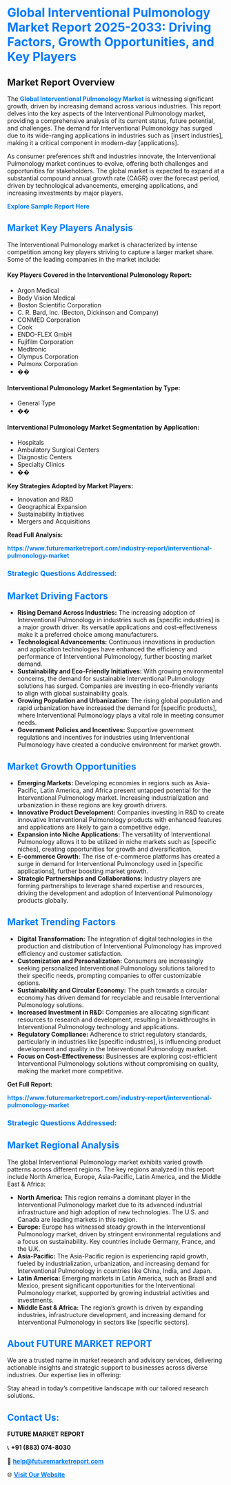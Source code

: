 <h1 style="color: #007BFF;">Global Interventional Pulmonology Market Report 2025-2033: Driving Factors, Growth Opportunities, and Key Players</h1>

<section id="overview">
<h2>Market Report Overview</h2>
<p>The <a href="https://www.futuremarketreport.com/industry-report/interventional-pulmonology-market" style="color: #007BFF; text-decoration: none;"><strong>Global Interventional Pulmonology Market</strong></a> is witnessing significant growth, driven by increasing demand across various industries. This report delves into the key aspects of the Interventional Pulmonology market, providing a comprehensive analysis of its current status, future potential, and challenges. The demand for Interventional Pulmonology has surged due to its wide-ranging applications in industries such as [insert industries], making it a critical component in modern-day [applications].</p>
<p>As consumer preferences shift and industries innovate, the Interventional Pulmonology market continues to evolve, offering both challenges and opportunities for stakeholders. The global market is expected to expand at a substantial compound annual growth rate (CAGR) over the forecast period, driven by technological advancements, emerging applications, and increasing investments by major players.</p>
</section>

<section id="overview">
<p><a href="https://www.futuremarketreport.com/request-sample/reportId=117811" style="color: #007BFF; text-decoration: none;"><strong>Explore Sample Report Here</strong></a></p>
</section>

<section id="key-players">
<h2 style="color: #007BFF;">Market Key Players Analysis</h2>
<p>The Interventional Pulmonology market is characterized by intense competition among key players striving to capture a larger market share. Some of the leading companies in the market include:</p>
<h4>Key Players Covered in the Interventional Pulmonology Report:</h4>
<ul><li>Argon Medical</li><li>Body Vision Medical</li><li>Boston Scientific Corporation</li><li>C. R. Bard, Inc. (Becton, Dickinson and Company)</li><li>CONMED Corporation</li><li>Cook</li><li>ENDO-FLEX GmbH</li><li>Fujifilm Corporation</li><li>Medtronic</li><li>Olympus Corporation</li><li>Pulmonx Corporation</li><li>��</li></ul>
<h4>Interventional Pulmonology Market Segmentation by Type:</h4>
<ul><li>General Type</li><li>��</li></ul>

<h4>Interventional Pulmonology Market Segmentation by Application:</h4>
<ul><li>Hospitals</li><li>Ambulatory Surgical Centers</li><li>Diagnostic Centers</li><li>Specialty Clinics</li><li>��</li></ul>
<p><strong>Key Strategies Adopted by Market Players:</strong></p>
<ul>
<li>Innovation and R&D</li>
<li>Geographical Expansion</li>
<li>Sustainability Initiatives</li>
<li>Mergers and Acquisitions</li>
</ul>
</section>

<section>
<p><strong>Read Full Analysis: </strong></p><a href="https://www.futuremarketreport.com/industry-report/interventional-pulmonology-market" style="color: #007BFF; text-decoration: none;"><strong>https://www.futuremarketreport.com/industry-report/interventional-pulmonology-market</strong></a>
<h3 style="color: #007BFF;">Strategic Questions Addressed:</h3>
</section>

<section id="driving-factors">
<h2 style="color: #007BFF;">Market Driving Factors</h2>
<ul>
<li><strong>Rising Demand Across Industries:</strong> The increasing adoption of Interventional Pulmonology in industries such as [specific industries] is a major growth driver. Its versatile applications and cost-effectiveness make it a preferred choice among manufacturers.</li>
<li><strong>Technological Advancements:</strong> Continuous innovations in production and application technologies have enhanced the efficiency and performance of Interventional Pulmonology, further boosting market demand.</li>
<li><strong>Sustainability and Eco-Friendly Initiatives:</strong> With growing environmental concerns, the demand for sustainable Interventional Pulmonology solutions has surged. Companies are investing in eco-friendly variants to align with global sustainability goals.</li>
<li><strong>Growing Population and Urbanization:</strong> The rising global population and rapid urbanization have increased the demand for [specific products], where Interventional Pulmonology plays a vital role in meeting consumer needs.</li>
<li><strong>Government Policies and Incentives:</strong> Supportive government regulations and incentives for industries using Interventional Pulmonology have created a conducive environment for market growth.</li>
</ul>
</section>

<section id="growth-opportunities">
<h2 style="color: #007BFF;">Market Growth Opportunities</h2>
<ul>
<li><strong>Emerging Markets:</strong> Developing economies in regions such as Asia-Pacific, Latin America, and Africa present untapped potential for the Interventional Pulmonology market. Increasing industrialization and urbanization in these regions are key growth drivers.</li>
<li><strong>Innovative Product Development:</strong> Companies investing in R&D to create innovative Interventional Pulmonology products with enhanced features and applications are likely to gain a competitive edge.</li>
<li><strong>Expansion into Niche Applications:</strong> The versatility of Interventional Pulmonology allows it to be utilized in niche markets such as [specific niches], creating opportunities for growth and diversification.</li>
<li><strong>E-commerce Growth:</strong> The rise of e-commerce platforms has created a surge in demand for Interventional Pulmonology used in [specific applications], further boosting market growth.</li>
<li><strong>Strategic Partnerships and Collaborations:</strong> Industry players are forming partnerships to leverage shared expertise and resources, driving the development and adoption of Interventional Pulmonology products globally.</li>
</ul>
</section>

<section id="trending-factors">
<h2 style="color: #007BFF;">Market Trending Factors</h2>
<ul>
<li><strong>Digital Transformation:</strong> The integration of digital technologies in the production and distribution of Interventional Pulmonology has improved efficiency and customer satisfaction.</li>
<li><strong>Customization and Personalization:</strong> Consumers are increasingly seeking personalized Interventional Pulmonology solutions tailored to their specific needs, prompting companies to offer customizable options.</li>
<li><strong>Sustainability and Circular Economy:</strong> The push towards a circular economy has driven demand for recyclable and reusable Interventional Pulmonology solutions.</li>
<li><strong>Increased Investment in R&D:</strong> Companies are allocating significant resources to research and development, resulting in breakthroughs in Interventional Pulmonology technology and applications.</li>
<li><strong>Regulatory Compliance:</strong> Adherence to strict regulatory standards, particularly in industries like [specific industries], is influencing product development and quality in the Interventional Pulmonology market.</li>
<li><strong>Focus on Cost-Effectiveness:</strong> Businesses are exploring cost-efficient Interventional Pulmonology solutions without compromising on quality, making the market more competitive.</li>
</ul>
</section>

<section>
<p><strong>Get Full Report: </strong></p><a href="https://www.futuremarketreport.com/industry-report/interventional-pulmonology-market" style="color: #007BFF; text-decoration: none;"><strong>https://www.futuremarketreport.com/industry-report/interventional-pulmonology-market</strong></a>
<h3 style="color: #007BFF;">Strategic Questions Addressed:</h3>
</section>


<section id="regional-analysis">
<h2 style="color: #007BFF;">Market Regional Analysis</h2>
<p>The global Interventional Pulmonology market exhibits varied growth patterns across different regions. The key regions analyzed in this report include North America, Europe, Asia-Pacific, Latin America, and the Middle East & Africa:</p>
<ul>
<li><strong>North America:</strong> This region remains a dominant player in the Interventional Pulmonology market due to its advanced industrial infrastructure and high adoption of new technologies. The U.S. and Canada are leading markets in this region.</li>
<li><strong>Europe:</strong> Europe has witnessed steady growth in the Interventional Pulmonology market, driven by stringent environmental regulations and a focus on sustainability. Key countries include Germany, France, and the U.K.</li>
<li><strong>Asia-Pacific:</strong> The Asia-Pacific region is experiencing rapid growth, fueled by industrialization, urbanization, and increasing demand for Interventional Pulmonology in countries like China, India, and Japan.</li>
<li><strong>Latin America:</strong> Emerging markets in Latin America, such as Brazil and Mexico, present significant opportunities for the Interventional Pulmonology market, supported by growing industrial activities and investments.</li>
<li><strong>Middle East & Africa:</strong> The region’s growth is driven by expanding industries, infrastructure development, and increasing demand for Interventional Pulmonology in sectors like [specific sectors].</li>
</ul>
</section>

<footer>
<h2 style="color: #007BFF;">About FUTURE MARKET REPORT</h2>
<p>We are a trusted name in market research and advisory services, delivering actionable insights and strategic support to businesses across diverse industries. Our expertise lies in offering:</p>

<p>Stay ahead in today’s competitive landscape with our tailored research solutions.</p>

<h2 style="color: #007BFF;">Contact Us:</h2>
<p><strong>FUTURE MARKET REPORT</strong></p>
<p>📞 <strong>+91 (883) 074-8030</strong></p>
<p>📧 <strong><a href="mailto:help@futuremarketreport.com" style="color: #007BFF;">help@futuremarketreport.com</a></strong></p>
<p>🌐 <strong><a href="https://www.futuremarketreport.com/" style="color: #007BFF;">Visit Our Website</a></strong></p>
</footer>